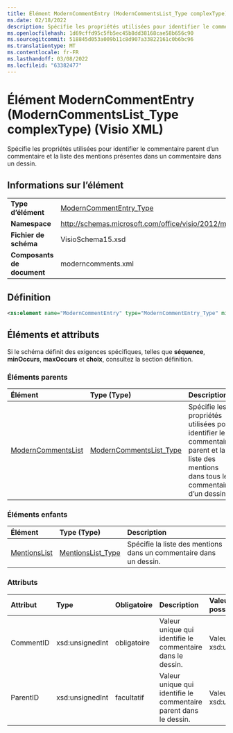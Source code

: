 ```yaml
---
title: Élément ModernCommentEntry (ModernCommentsList_Type complexType) (Visio XML)
ms.date: 02/18/2022
description: Spécifie les propriétés utilisées pour identifier le commentaire parent et la liste des mentions dans un commentaire d’un dessin.
ms.openlocfilehash: 1d69cffd95c5fb5ec45b8dd38168cae58b656c90
ms.sourcegitcommit: 518845d053a009b11c8d907a33822161c0b6bc96
ms.translationtype: MT
ms.contentlocale: fr-FR
ms.lasthandoff: 03/08/2022
ms.locfileid: "63382477"
---
```

# <a name="moderncommententry-element-moderncommentslist_type-complextype-visio-xml"></a>Élément ModernCommentEntry (ModernCommentsList_Type complexType) (Visio XML)

Spécifie les propriétés utilisées pour identifier le commentaire parent d’un commentaire et la liste des mentions présentes dans un commentaire dans un dessin.
  
## <a name="element-information"></a>Informations sur l’élément

|||
|:-----|:-----|
|**Type d’élément** <br/> |[ModernCommentEntry_Type](moderncommententry_type-complextypevisio-xml.md) <br/> |
|**Namespace** <br/> |http://schemas.microsoft.com/office/visio/2012/main  <br/> |
|**Fichier de schéma** <br/> |VisioSchema15.xsd  <br/> |
|**Composants de document** <br/> |moderncomments.xml  <br/> |
   
## <a name="definition"></a>Définition

```XML
<xs:element name="ModernCommentEntry" type="ModernCommentEntry_Type" minOccurs="0" maxOccurs="unbounded" />
```

## <a name="elements-and-attributes"></a>Éléments et attributs

Si le schéma définit des exigences spécifiques, telles que **séquence**, **minOccurs**, **maxOccurs** et **choix**, consultez la section définition. 
  
### <a name="parent-elements"></a>Éléments parents

|**Élément**|**Type (Type)**|**Description**|
|:-----|:-----|:-----|
|[ModernCommentsList](moderncommentslist-element-moderncomments_type-complextypevisio-xml.md) <br/> |[ModernCommentsList_Type](moderncommentslist_type-complextypevisio-xml.md) <br/> |Spécifie les propriétés utilisées pour identifier le commentaire parent et la liste des mentions dans tous les commentaires d’un dessin. |
   
### <a name="child-elements"></a>Éléments enfants

|**Élément**|**Type (Type)**|**Description**|
|:-----|:-----|:-----|
|[MentionsList](mentionslist-element-moderncommententry_type-complextypevisio-xml.md) <br/> |[MentionsList_Type](mentionslist_type-complextypevisio-xml.md) <br/> |Spécifie la liste des mentions dans un commentaire dans un dessin. |
  
### <a name="attributes"></a>Attributs

|**Attribut**|**Type**|**Obligatoire**|**Description**|**Valeurs possibles**|
|:-----|:-----|:-----|:-----|:-----|
|CommentID  <br/> |xsd:unsignedInt  <br/> |obligatoire  <br/> |Valeur unique qui identifie le commentaire dans le dessin. |Valeurs du type xsd:unsignedInt. |
|ParentID  <br/> |xsd:unsignedInt  <br/> |facultatif  <br/> |Valeur unique qui identifie le commentaire parent dans le dessin. |Valeurs du type xsd:unsignedInt. |

